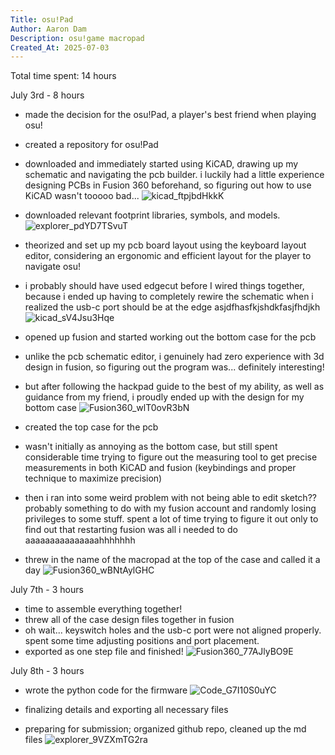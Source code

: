 ```yaml
---
Title: osu!Pad
Author: Aaron Dam
Description: osu!game macropad
Created_At: 2025-07-03
---
```


Total time spent: 14 hours

July 3rd - 8 hours
- made the decision for the osu!Pad, a player's best friend when playing osu!
- created a repository for osu!Pad
- downloaded and immediately started using KiCAD, drawing up my schematic and navigating the pcb builder. i luckily had a little experience designing PCBs in Fusion 360 beforehand, so figuring out how to use KiCAD wasn't tooooo bad...
![kicad_ftpjbdHkkK](https://github.com/user-attachments/assets/96eb29cc-a165-45c2-a526-e0ac25178d82)

- downloaded relevant footprint libraries, symbols, and models.
![explorer_pdYD7TSvuT](https://github.com/user-attachments/assets/83667d69-6a6a-4660-a72a-6dbcfb0acfe8)

- theorized and set up my pcb board layout using the keyboard layout editor, considering an ergonomic and efficient layout for the player to navigate osu!
- i probably should have used edgecut before I wired things together, because i ended up having to completely rewire the schematic when i realized the usb-c port should be at the edge asjdfhasfkjshdkfasjfhdjkh
![kicad_sV4Jsu3Hqe](https://github.com/user-attachments/assets/52d72449-6a82-4526-9417-d30e7040643c)

- opened up fusion and started working out the bottom case for the pcb
- unlike the pcb schematic editor, i genuinely had zero experience with 3d design in fusion, so figuring out the program was... definitely interesting!
- but after following the hackpad guide to the best of my ability, as well as guidance from my friend, i proudly ended up with the design for my bottom case
![Fusion360_wlT0ovR3bN](https://github.com/user-attachments/assets/dfe18aa4-ec1b-47f2-8ba3-6acb6f304051)

- created the top case for the pcb
- wasn't initially as annoying as the bottom case, but still spent considerable time trying to figure out the measuring tool to get precise measurements in both KiCAD and fusion (keybindings and proper technique to maximize precision)
- then i ran into some weird problem with not being able to edit sketch?? probably something to do with my fusion account and randomly losing privileges to some stuff. spent a lot of time trying to figure it out only to find out that restarting fusion was all i needed to do aaaaaaaaaaaaaaahhhhhhh
- threw in the name of the macropad at the top of the case and called it a day
![Fusion360_wBNtAylGHC](https://github.com/user-attachments/assets/1fdb8f9b-ad90-4e2a-97cf-d6bdf86eb898)

July 7th - 3 hours
- time to assemble everything together! 
- threw all of the case design files together in fusion
- oh wait... keyswitch holes and the usb-c port were not aligned properly. spent some time adjusting positions and port placement.
- exported as one step file and finished!
![Fusion360_77AJlyBO9E](https://github.com/user-attachments/assets/98f5c349-a890-4517-b955-7a8b6c4ab3b1)

July 8th - 3 hours
- wrote the python code for the firmware
![Code_G7I10S0uYC](https://github.com/user-attachments/assets/51376a9a-4a55-469c-aad9-8e17e9191815)

- finalizing details and exporting all necessary files
- preparing for submission; organized github repo, cleaned up the md files
![explorer_9VZXmTG2ra](https://github.com/user-attachments/assets/ba464905-8362-4e82-a4e1-f98fcc54c799)
